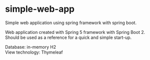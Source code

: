 # simple-web-app
Simple web application using spring framework with spring boot.

Web application created with Spring 5 framework with Spring Boot 2.
Should be used as a reference for a quick and simple start-up.

Database: in-memory H2 <br>
View technology: Thymeleaf
